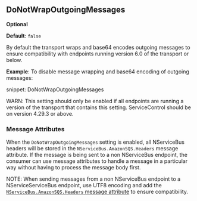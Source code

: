## DoNotWrapOutgoingMessages

**Optional**

**Default**: `false`

By default the transport wraps and base64 encodes outgoing messages to ensure compatibility with endpoints running version 6.0 of the transport or below.

**Example**: To disable message wrapping and base64 encoding of outgoing messages:

snippet: DoNotWrapOutgoingMessages

WARN: This setting should only be enabled if all endpoints are running a version of the transport that contains this setting. ServiceControl should be on version 4.29.3 or above.

### Message Attributes

When the `DoNotWrapOutgoingMessages` setting is enabled, all NServiceBus headers will be stored in the `NServiceBus.AmazonSQS.Headers` message attribute.
If the message is being sent to a non NServiceBus endpoint, the consumer can use message attributes to handle a message in a particular way without having to process the message body first.

NOTE: When sending messages from a non NServiceBus endpoint to a NServiceServiceBus endpoint, use UTF8 encoding and add the [`NServiceBus.AmazonSQS.Headers` message attribute](/transports/sqs/native-integration.md#message-type-detection) to ensure compatibility.
